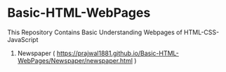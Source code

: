 # Basic-HTML-WebPages
 This Repository Contains Basic Understanding Webpages of HTML-CSS-JavaScript

1. Newspaper ( https://prajwal1881.github.io/Basic-HTML-WebPages/Newspaper/newspaper.html )
